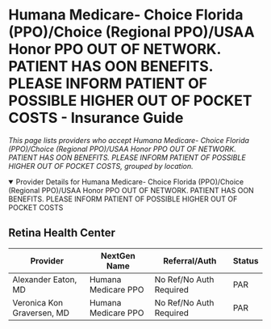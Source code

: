 # Humana Medicare- Choice Florida (PPO)/Choice (Regional PPO)/USAA Honor PPO OUT OF NETWORK. PATIENT HAS OON BENEFITS. PLEASE INFORM PATIENT OF POSSIBLE HIGHER OUT OF POCKET COSTS - Insurance Guide

*This page lists providers who accept Humana Medicare- Choice Florida (PPO)/Choice (Regional PPO)/USAA Honor PPO OUT OF NETWORK. PATIENT HAS OON BENEFITS. PLEASE INFORM PATIENT OF POSSIBLE HIGHER OUT OF POCKET COSTS, grouped by location.*

<details open><summary>Provider Details for Humana Medicare- Choice Florida (PPO)/Choice (Regional PPO)/USAA Honor PPO OUT OF NETWORK. PATIENT HAS OON BENEFITS. PLEASE INFORM PATIENT OF POSSIBLE HIGHER OUT OF POCKET COSTS</summary>

## Retina Health Center

| Provider | NextGen Name | Referral/Auth | Status |
|----------|-------------|--------------|--------|
| Alexander Eaton, MD | Humana Medicare PPO | No Ref/No Auth Required | PAR |
| Veronica Kon Graversen, MD | Humana Medicare PPO | No Ref/No Auth Required | PAR |

</details>

